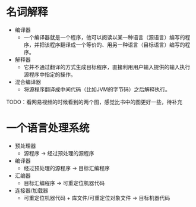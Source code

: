 
# 名词解释

* 编译器
    - 一个编译器就是一个程序，他可以阅读以某一种语言（源语言）编写的程序，并把该程序翻译成一个等价的、用另一种语言（目标语言）编写的程序。
* 解释器
    - 它并不通过翻译的方式生成目标程序，直接利用用户输入提供的输入执行源程序中指定的操作。
* 混合编译器
    - 将源程序翻译成中间代码（比如JVM的字节码）之后解释执行。

TODO：看网易视频的时候看到的两个图，感觉比书中的图更好一些，待补充

# 一个语言处理系统

* 预处理器
    - 源程序 -> 经过预处理的源程序
* 编译器
    - 经过预处理的源程序 -> 目标汇编程序
* 汇编器
    - 目标汇编程序 -> 可重定位机器代码
* 连接器/加载器
    - 可重定位机器代码 + 库文件/可重定位对象文件 -> 目标机器代码



